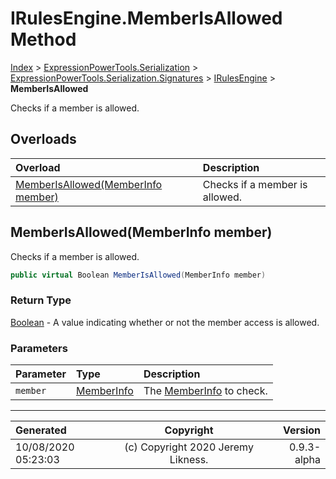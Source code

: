 ﻿# IRulesEngine.MemberIsAllowed Method

[Index](../index.md) > [ExpressionPowerTools.Serialization](ExpressionPowerTools.Serialization.a.md) > [ExpressionPowerTools.Serialization.Signatures](ExpressionPowerTools.Serialization.Signatures.n.md) > [IRulesEngine](ExpressionPowerTools.Serialization.Signatures.IRulesEngine.i.md) > **MemberIsAllowed**

Checks if a member is allowed.

## Overloads

| Overload | Description |
| :-- | :-- |
| [MemberIsAllowed(MemberInfo member)](#memberisallowedmemberinfo-member) | Checks if a member is allowed. |
## MemberIsAllowed(MemberInfo member)

Checks if a member is allowed.

```csharp
public virtual Boolean MemberIsAllowed(MemberInfo member)
```

### Return Type

 [Boolean](https://docs.microsoft.com/dotnet/api/system.boolean)  - A value indicating whether or not the member access is allowed.

### Parameters

| Parameter | Type | Description |
| :-- | :-- | :-- |
| `member` | [MemberInfo](https://docs.microsoft.com/dotnet/api/system.reflection.memberinfo) | The [MemberInfo](https://docs.microsoft.com/dotnet/api/system.reflection.memberinfo) to check. |



---

| Generated | Copyright | Version |
| :-- | :-: | --: |
| 10/08/2020 05:23:03 | (c) Copyright 2020 Jeremy Likness. | 0.9.3-alpha |
